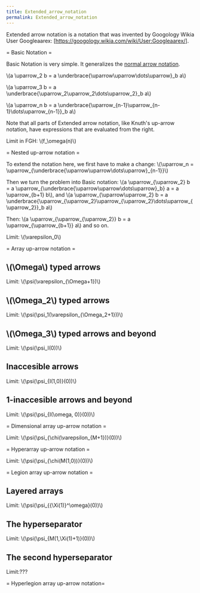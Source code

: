 ```yaml
---
title: Extended_arrow_notation
permalink: Extended_arrow_notation
---
```


Extended arrow notation is a notation that was invented by Googology Wikia User Googleaarex: [https://googology.wikia.com/wiki/User:Googleaarex/].

= Basic Notation =

Basic Notation is very simple. It generalizes the [normal arrow notation](Knuth's_up-arrow_notation "Knuth's up-arrow notation").

\\(a \\uparrow\_2 b = a \\underbrace{\\uparrow\\uparrow\\dots\\uparrow}\_b a\\)

\\(a \\uparrow\_3 b = a \\underbrace{\\uparrow\_2\\uparrow\_2\\dots\\uparrow\_2}\_b a\\)

\\(a \\uparrow\_n b = a \\underbrace{\\uparrow\_{n-1}\\uparrow\_{n-1}\\dots\\uparrow\_{n-1}}\_b a\\)

Note that all parts of Extended arrow notation, like Knuth's up-arrow notation, have expressions that are evaluated from the right.

Limit in FGH: \\(f\_\\omega(n)\\)

= Nested up-arrow notation =

To extend the notation here, we first have to make a change: \\(\\uparrow\_n = \\uparrow\_{\\underbrace{\\uparrow\\uparrow\\dots\\uparrow}\_{n-1}}\\)

Then we turn the problem into Basic notation: \\(a \\uparrow\_{\\uparrow\_2} b = a \\uparrow\_{\\underbrace{\\uparrow\\uparrow\\dots\\uparrow}\_b} a = a \\uparrow\_{b+1} b\\), and \\(a \\uparrow\_{\\uparrow\\uparrow\_2} b = a \\underbrace{\\uparrow\_{\\uparrow\_2}\\uparrow\_{\\uparrow\_2}\\dots\\uparrow\_{\\uparrow\_2}}\_b a\\)

Then: \\(a \\uparrow\_{\\uparrow\_{\\uparrow\_2}} b = a \\uparrow\_{\\uparrow\_{b+1}} a\\) and so on.

Limit: \\(\\varepsilon\_0\\)

= Array up-arrow notation =

## \\(\\Omega\\) typed arrows

Limit: \\(\\psi(\\varepsilon\_{\\Omega+1})\\)

## \\(\\Omega\_2\\) typed arrows

Limit: \\(\\psi(\\psi\_1(\\varepsilon\_{\\Omega\_2+1}))\\)

## \\(\\Omega\_3\\) typed arrows and beyond

Limit: \\(\\psi(\\psi\_I(0))\\)

## Inaccesible arrows

Limit: \\(\\psi(\\psi\_{I(1,0)}(0))\\)

## 1-inaccesible arrows and beyond

Limit: \\(\\psi(\\psi\_{I(\\omega, 0)}(0))\\)

= Dimensional array up-arrow notation =

Limit: \\(\\psi(\\psi\_{\\chi(\\varepsilon\_{M+1})}(0))\\)

= Hyperarray up-arrow notation =

Limit: \\(\\psi(\\psi\_{\\chi(M(1,0))}(0))\\)

= Legion array up-arrow notation =

## Layered arrays

Limit: \\(\\psi(\\psi\_{{\\Xi(1)}^\\omega}(0))\\)

## The hyperseparator

Limit: \\(\\psi(\\psi\_{M(1,\\Xi(1)+1)}(0))\\)

## The second hyperseparator

Limit:???

= Hyperlegion array up-arrow notation=